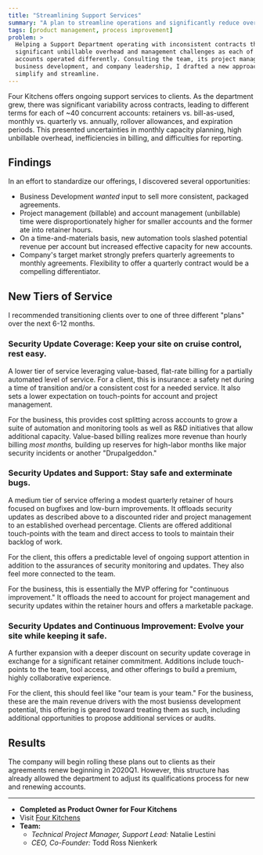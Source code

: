 ```yaml
---
title: "Streamlining Support Services"
summary: "A plan to streamline operations and significantly reduce overhead for Support and Continuous Improvement services."
tags: [product management, process improvement]
problem: >
  Helping a Support Department operating with inconsistent contracts that cause
  significant unbillable overhead and management challenges as each of ~40
  accounts operated differently. Consulting the team, its project managers,
  business development, and company leadership, I drafted a new approach to
  simplify and streamline.
---
```


Four Kitchens offers ongoing support services to clients. As the department
grew, there was significant variability across contracts, leading to different
terms for each of ~40 concurrent accounts: retainers vs. bill-as-used, monthly
vs. quarterly vs. annually, rollover allowances, and expiration periods. This
presented uncertainties in monthly capacity planning, high unbillable overhead,
inefficiencies in billing, and difficulties for reporting.

## Findings

In an effort to standardize our offerings, I discovered several opportunities:

- Business Development _wanted_ input to sell more consistent, packaged
  agreements.
- Project management (billable) and account management (unbillable) time were
  disproportionately higher for smaller accounts and the former ate into
  retainer hours.
- On a time-and-materials basis, new automation tools slashed potential revenue
  per account but increased effective capacity for new accounts.
- Company's target market strongly prefers quarterly agreements to monthly
  agreements. Flexibility to offer a quarterly contract would be a compelling
  differentiator.

## New Tiers of Service

I recommended transitioning clients over to one of three different "plans" over
the next 6-12 months.

### Security Update Coverage: Keep your site on cruise control, rest easy.

A lower tier of service leveraging value-based, flat-rate billing for a
partially automated level of service. For a client, this is insurance: a safety
net during a time of transition and/or a consistent cost for a needed service.
It also sets a lower expectation on touch-points for account and project
management.

For the business, this provides cost splitting across accounts to grow a suite
of automation and monitoring tools as well as R&D initiatives that allow
additional capacity. Value-based billing realizes more revenue than hourly
billing _most months,_ building up reserves for high-labor months like major
security incidents or another "Drupalgeddon."

### Security Updates and Support: Stay safe and exterminate bugs.

A medium tier of service offering a modest quarterly retainer of hours focused
on bugfixes and low-burn improvements. It offloads security updates as described
above to a discounted rider and project management to an established overhead
percentage. Clients are offered additional touch-points with the team and direct
access to tools to maintain their backlog of work.

For the client, this offers a predictable level of ongoing support attention in
addition to the assurances of security monitoring and updates. They also feel
more connected to the team.

For the business, this is essentially the MVP offering for "continuous
improvement." It offloads the need to account for project management and
security updates within the retainer hours and offers a marketable package.


### Security Updates and Continuous Improvement: Evolve your site while keeping it safe.

A further expansion with a deeper discount on security update coverage in
exchange for a significant retainer commitment. Additions include touch-points
to the team, tool access, and other offerings to build a premium, highly
collaborative experience.

For the client, this should feel like "our team is your team." For the business,
these are the main revenue drivers with the most busienss development potential,
this offering is geared toward treating them as such, including additional
opportunities to propose additional services or audits.

## Results

The company will begin rolling these plans out to clients as their agreements
renew beginning in 2020Q1. However, this structure has already allowed the
department to adjust its qualifications process for new and renewing accounts.

---

- **Completed as Product Owner for Four Kitchens**
- Visit [Four Kitchens](https://www.fourkitchens.com/)
- **Team:**
  - _Technical Project Manager, Support Lead:_ Natalie Lestini
  - _CEO, Co-Founder:_ Todd Ross Nienkerk

